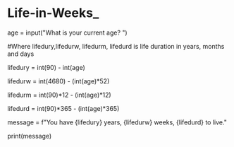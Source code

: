 # Life-in-Weeks_

age = input("What is your current age? ")

#Where lifedury,lifedurw, lifedurm, lifedurd is life duration in years, months and days

lifedury = int(90) - int(age)

lifedurw = int(4680) - (int(age)*52)

lifedurm = int(90)*12 - (int(age)*12)

lifedurd = int(90)*365 - (int(age)*365)

message = f"You have {lifedury} years, {lifedurw} weeks, {lifedurd}  to live."

print(message)

